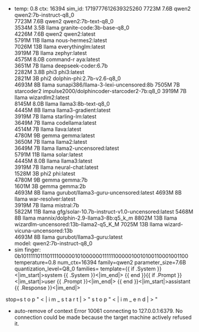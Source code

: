 * temp: 0.8 ctx: 16394 sim_id: 1719777612639325260
   7723M 7.6B  qwen2              qwen2:7b-instruct-q8_0          
   7723M 7.6B  qwen2              qwen2:7b-text-q8_0              
   3534M 3.5B  llama              granite-code:3b-base-q8_0       
   4226M 7.6B  qwen2              qwen2:latest                    
   5791M 11B   llama              nous-hermes2:latest             
   7026M 13B   llama              everythinglm:latest             
   3919M 7B    llama              zephyr:latest                   
   4575M 8.0B  command-r          aya:latest                      
   3651M 7B    llama              deepseek-coder:6.7b             
   2282M 3.8B  phi3               phi3:latest                     
   2821M 3B    phi2               dolphin-phi:2.7b-v2.6-q8_0      
   4693M 8B    llama              sunapi386/llama-3-lexi-uncensored:8b
   7505M 7B    starcoder2         impulse2000/dolphincoder-starcoder2-7b:q8_0
   3919M 7B    llama              wizardlm2:latest                
   8145M 8.0B  llama              llama3:8b-text-q8_0             
   4445M 8B    llama              llama3-gradient:latest          
   3919M 7B    llama              starling-lm:latest              
   3649M 7B    llama              codellama:latest                
   4514M 7B    llama              llava:latest                    
   4780M 9B    gemma              gemma:latest                    
   3650M 7B    llama              llama2:latest                   
   3649M 7B    llama              llama2-uncensored:latest        
   5791M 11B   llama              solar:latest                    
   4445M 8.0B  llama              llama3:latest                   
   3919M 7B    llama              neural-chat:latest              
   1528M 3B    phi2               phi:latest                      
   4780M 9B    gemma              gemma:7b                        
   1601M 3B    gemma              gemma:2b                        
   4693M 8B    llama              gurubot/llama3-guru-uncensored:latest
   4693M 8B    llama              war-resolver:latest             
   3919M 7B    llama              mistral:7b                      
   5822M 11B   llama              gfg/solar-10.7b-instruct-v1.0-uncensored:latest
   5468M 8B    llama              mannix/dolphin-2.9-llama3-8b:q5_k_m
   8802M 13B   llama              wizardlm-uncensored:13b-llama2-q5_K_M
   7025M 13B   llama              wizard-vicuna-uncensored:13b    
   4693M 8B    llama              gurubot/llama3-guru:latest      
 model: qwen2:7b-instruct-q8_0 
* sim finger: 0b1011111011101111000001010000001111110000010010100110001001100
 temperature=0.8
 num_ctx=16394
 family=qwen2
 parameter_size=7.6B
 quantization_level=Q8_0
 families=
 template={{ if .System }}<|im_start|>system
{{ .System }}<|im_end|>
{{ end }}{{ if .Prompt }}<|im_start|>user
{{ .Prompt }}<|im_end|>
{{ end }}<|im_start|>assistant
{{ .Response }}<|im_end|>

 stop=s t o p                                                       " < | i m _ s t a r t | > " 
 s t o p                                                       " < | i m _ e n d | > "
* auto-remove of context
Error 10061 connecting to 127.0.0.1:6379. No connection could be made because the target machine actively refused it.

<!-- AC51FBFC -->